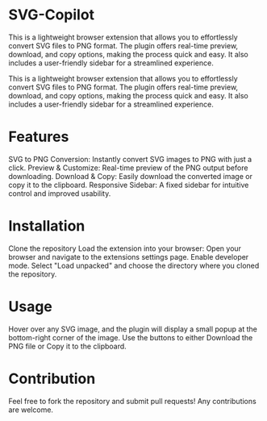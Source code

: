 # SVG-Copilot
 This is a lightweight browser extension that allows you to effortlessly convert SVG files to PNG format. The plugin offers real-time preview, download, and copy options, making the process quick and easy. It also includes a user-friendly sidebar for a streamlined experience.

This is a lightweight browser extension that allows you to effortlessly convert SVG files to PNG format. The plugin offers real-time preview, download, and copy options, making the process quick and easy. It also includes a user-friendly sidebar for a streamlined experience.

# Features
SVG to PNG Conversion: Instantly convert SVG images to PNG with just a click.
Preview & Customize: Real-time preview of the PNG output before downloading.
Download & Copy: Easily download the converted image or copy it to the clipboard.
Responsive Sidebar: A fixed sidebar for intuitive control and improved usability.

# Installation
Clone the repository
Load the extension into your browser:
Open your browser and navigate to the extensions settings page.
Enable developer mode.
Select "Load unpacked" and choose the directory where you cloned the repository.
# Usage
Hover over any SVG image, and the plugin will display a small popup at the bottom-right corner of the image.
Use the buttons to either Download the PNG file or Copy it to the clipboard.

# Contribution
Feel free to fork the repository and submit pull requests! Any contributions are welcome.
